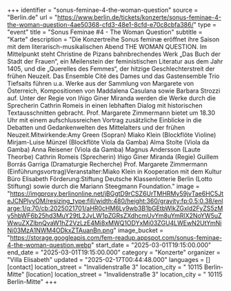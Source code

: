 +++
identifier = "sonus-feminae-4-the-woman-question"
source = "Berlin.de"
url = "https://www.berlin.de/tickets/konzerte/sonus-feminae-4-the-woman-question-4ae50368-cfd3-48e1-8cfd-e70c8cbfa386/"
type = "event"
title = "Sonus Feminae #4 - The Woman Question"
subtitle = "Karte"
description = "Die Konzertreihe Sonus feminæ eröffnet ihre Saison mit dem literarisch-musikalischen Abend THE WOMAN QUESTION. Im Mittelpunkt steht Christine de Pizans bahnbrechendes Werk „Das Buch der Stadt der Frauen“, ein Meilenstein der feministischen Literatur aus dem Jahr 1405, und die „Querelles des Femmes“, der hitzige Geschlechterstreit der frühen Neuzeit. Das Ensemble Cité des Dames und das Gastensemble Trio Tiefsaits führen u.a. Werke aus der Sammlung von Margarete von Österreich, Kompositionen von Maddalena Casulana sowie Barbara Strozzi auf. Unter der Regie von Iñigo Giner Miranda werden die Werke durch die Sprecherin Cathrin Romeis in einen lebhaften Dialog mit historischen Textausschnitten gebracht. Prof. Margarete Zimmermann bietet um 18.30 Uhr mit einem aufschlussreichen Vortrag zusätzliche Einblicke in die Debatten und Gedankenwelten des Mittelalters und der frühen Neuzeit.Mitwirkende:Amy Green (Sopran) Miako Klein (Blockflöte  Violine) Mirjam-Luise Münzel (Blockflöte  Viola da Gamba) Alma Stolte (Viola da Gamba) Anna Reisener (Viola da Gamba) Magnus Andersson (Laute  Theorbe) Cathrin Romeis (Sprecherin) Iñigo Giner Miranda (Regie) Guillem Borrás Garriga (Dramaturgie  Recherche) Prof. Margarete Zimmermann (Einführungsvortrag)Veranstalter:Miako Klein in Kooperation mit dem Kultur Büro Elisabeth Förderung:Stiftung Deutsche Klassenlotterie Berlin (Lotto Stiftung) sowie durch die Mariann Steegmann Foundation."
image = "https://imgproxy.berlinonline.net/jBGgtD9rCSZ6UrTMHRMy59jvTae6HC5JteJCNPlyvOM/resizing_type:fill/width:480/height:360/gravity:fp:0.5:0.38/enlarge:1/q:70/cb:2025021701/aHR0cHM6Ly9wb3B1bGEtbWlkZGxld2FyZS5zMy5hbWF6b25hd3MuY29tL2JvLW1pZGRsZXdhcmUvYm8uYmRlX2NoYW5uZWwuZXZlbnQvaW1hZ2VzLzE4Mi8xMWQ1ODYxMi03ZGU4LWEwN2UtYmNiNi03MzA1NWM4ODkxZTAuanBn.png"
image_bucket = "https://storage.googleapis.com/fem-readup.appspot.com/sonus-feminae-4-the-woman-question.webp"
start_date = "2025-03-01T19:15:00.000"
end_date = "2025-03-01T19:15:00.000"
category = "Konzerte"
organizer = "Villa Elisabeth"
updated = "2025-02-17T00:44:48.000"
languages = []
[contact]
location_street = "Invalidenstraße 3"
location_city = " 10115 Berlin-Mitte"
[location]
location_street = "Invalidenstraße 3"
location_city = " 10115 Berlin-Mitte"
+++